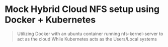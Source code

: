 # Mock Hybrid Cloud NFS setup using Docker + Kubernetes

> Utilizing Docker with an ubuntu container running nfs-kernel-server to act as the cloud
> While Kubernetes acts as the Users/Local systems
